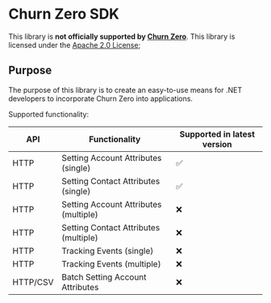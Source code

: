 ﻿# Churn Zero SDK

This library is __not officially supported by [Churn Zero](https://www.churnzero.com/)__.
This library is licensed under the [Apache 2.0 License](/LICENSE);


## Purpose

The purpose of this library is to create an easy-to-use means for .NET developers to incorporate Churn Zero into applications.

Supported functionality:

| API | Functionality | Supported in latest version|
|-|-|-|
| HTTP | Setting Account Attributes (single) |✅|
| HTTP | Setting Contact Attributes (single) |✅|
| HTTP | Setting Account Attributes (multiple) |❌|
| HTTP | Setting Contact Attributes (multiple) |❌|
| HTTP | Tracking Events (single) | ❌ |
| HTTP | Tracking Events (multiple) | ❌ |
| HTTP/CSV | Batch Setting Account Attributes | ❌ |


